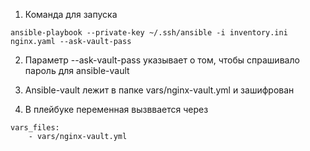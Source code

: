 

1. Команда для запуска

```
ansible-playbook --private-key ~/.ssh/ansible -i inventory.ini nginx.yaml --ask-vault-pass
```

2. Параметр --ask-vault-pass указывает о том, чтобы спрашивало пароль для ansible-vault

3. Ansible-vault лежит в папке vars/nginx-vault.yml и зашифрован

4. В плейбуке переменная вызввается через  

```
vars_files:
    - vars/nginx-vault.yml
```
